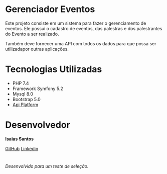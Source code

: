 # Gerenciador Eventos
Este projeto consiste em um sistema para fazer o gerenciamento de eventos. Ele possui o cadastro de eventos, das palestras e dos palestrantes do Evento a ser realizado.

Também deve fornecer uma API com todos os dados para que possa ser utilizadapor outras aplicações.

# Tecnologias Utilizadas

- PHP 7.4
- Framework Symfony 5.2
- Mysql 8.0
- Bootstrap 5.0
- [Api Platform](https://api-platform.com/docs/distribution/#using-symfony-and-composer)

# Desenvolvedor
__Isaias Santos__

[GitHub](http://github.com/IsaiasSantosS)
[Linkedin](https://www.linkedin.com/in/isaiassantos95)

#
*Desenvolvido para um teste de seleção.*
